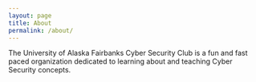 ```yaml
---
layout: page
title: About
permalink: /about/
---
```


The University of Alaska Fairbanks Cyber Security Club is a fun and fast paced organization dedicated to learning about and teaching Cyber Security concepts. 
